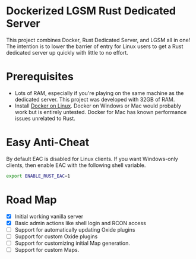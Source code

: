# Dockerized LGSM Rust Dedicated Server

This project combines Docker, Rust Dedicated Server, and LGSM all in one!  The
intention is to lower the barrier of entry for Linux users to get a Rust
dedicated server up quickly with little to  no effort.

# Prerequisites

- Lots of RAM, especially if you're playing on the same machine as the dedicated
  server.  This project was developed with 32GB of RAM.
- Install [Docker on Linux][docker].  Docker on Windows or Mac would probably
  work but is entirely untested.  Docker for Mac has known performance issues
  unrelated to Rust.

# Easy Anti-Cheat

By default EAC is disabled for Linux clients.  If you want Windows-only clients,
then enable EAC with the following shell variable.

```bash
export ENABLE_RUST_EAC=1
```

# Road Map

- [x] Initial working vanilla server
- [X] Basic admin actions like shell login and RCON access
- [ ] Support for automatically updating Oxide plugins
- [ ] Support for custom Oxide plugins
- [ ] Support for customizing initial Map generation.
- [ ] Support for custom Maps.

[docker]: https://docs.docker.com/engine/install/
